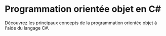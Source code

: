 # Programmation orientée objet en C#

Découvrez les principaux concepts de la programmation orientée objet à l'aide du langage C#.